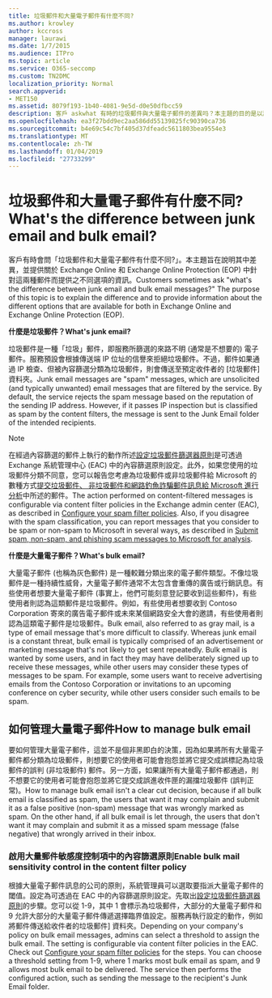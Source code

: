 ```yaml
---
title: 垃圾郵件和大量電子郵件有什麼不同?
ms.author: krowley
author: kccross
manager: laurawi
ms.date: 1/7/2015
ms.audience: ITPro
ms.topic: article
ms.service: O365-seccomp
ms.custom: TN2DMC
localization_priority: Normal
search.appverid:
- MET150
ms.assetid: 8079f193-1b40-4081-9e5d-d0e50dfbcc59
description: 客戶 askwhat 有時的垃圾郵件與大量電子郵件的差異吗？本主題的目的是以說明的差異並提供兩者在 Exchange Online 和 Exchange Online Protection (EOP) 中的不同選項的相關資訊。
ms.openlocfilehash: ea3f27bdd9ec2aa586dd55139825fc90390ca736
ms.sourcegitcommit: b4e69c54c7bf405d37dfeadc5611803bea9554e3
ms.translationtype: MT
ms.contentlocale: zh-TW
ms.lasthandoff: 01/04/2019
ms.locfileid: "27733299"
---
```

# <a name="whats-the-difference-between-junk-email-and-bulk-email"></a><span data-ttu-id="b45d7-103">垃圾郵件和大量電子郵件有什麼不同?</span><span class="sxs-lookup"><span data-stu-id="b45d7-103">What's the difference between junk email and bulk email?</span></span>

<span data-ttu-id="b45d7-p101">客戶有時會問「垃圾郵件和大量電子郵件有什麼不同?」。本主題旨在說明其中差異，並提供關於 Exchange Online 和 Exchange Online Protection (EOP) 中針對這兩種郵件而提供之不同選項的資訊。</span><span class="sxs-lookup"><span data-stu-id="b45d7-p101">Customers sometimes ask "what's the difference between junk email and bulk email messages?" The purpose of this topic is to explain the difference and to provide information about the different options that are available for both in Exchange Online and Exchange Online Protection (EOP).</span></span>
  
 <span data-ttu-id="b45d7-106">**什麼是垃圾郵件？**</span><span class="sxs-lookup"><span data-stu-id="b45d7-106">**What's junk email?**</span></span>
  
<span data-ttu-id="b45d7-p102">垃圾郵件是一種「垃圾」郵件，即服務所篩選的來路不明 (通常是不想要的) 電子郵件。服務預設會根據傳送端 IP 位址的信譽來拒絕垃圾郵件。不過，郵件如果通過 IP 檢查、但被內容篩選分類為垃圾郵件，則會傳送至預定收件者的 [垃圾郵件] 資料夾。</span><span class="sxs-lookup"><span data-stu-id="b45d7-p102">Junk email messages are "spam" messages, which are unsolicited (and typically unwanted) email messages that are filtered by the service. By default, the service rejects the spam message based on the reputation of the sending IP address. However, if it passes IP inspection but is classified as spam by the content filters, the message is sent to the Junk Email folder of the intended recipients.</span></span> 
  
> [!NOTE]
> <span data-ttu-id="b45d7-p103">在經過內容篩選的郵件上執行的動作所述[設定垃圾郵件篩選器原則](configure-your-spam-filter-policies.md)是可透過 Exchange 系統管理中心 (EAC) 中的內容篩選原則設定。此外，如果您使用的垃圾郵件分類不同意，您可以報告您考慮為垃圾郵件或非垃圾郵件給 Microsoft 的數種方式[提交垃圾郵件、 非垃圾郵件和網路釣魚詐騙郵件訊息給 Microsoft 進行分析](submit-spam-non-spam-and-phishing-scam-messages-to-microsoft-for-analysis.md)中所述的郵件。</span><span class="sxs-lookup"><span data-stu-id="b45d7-p103">The action performed on content-filtered messages is configurable via content filter policies in the Exchange admin center (EAC), as described in [Configure your spam filter policies](configure-your-spam-filter-policies.md). Also, if you disagree with the spam classification, you can report messages that you consider to be spam or non-spam to Microsoft in several ways, as described in [Submit spam, non-spam, and phishing scam messages to Microsoft for analysis](submit-spam-non-spam-and-phishing-scam-messages-to-microsoft-for-analysis.md).</span></span> 
  
 <span data-ttu-id="b45d7-112">**什麼是大量電子郵件？**</span><span class="sxs-lookup"><span data-stu-id="b45d7-112">**What's bulk email?**</span></span>
  
<span data-ttu-id="b45d7-p104">大量電子郵件 (也稱為灰色郵件) 是一種較難分類出來的電子郵件類型。不像垃圾郵件是一種持續性威脅，大量電子郵件通常不太包含會重傳的廣告或行銷訊息。有些使用者想要大量電子郵件 (事實上，他們可能刻意登記要收到這些郵件)，有些使用者則認為這類郵件是垃圾郵件。例如，有些使用者想要收到 Contoso Corporation 寄來的廣告電子郵件或未來某個網路安全大會的邀請，有些使用者則認為這類電子郵件是垃圾郵件。</span><span class="sxs-lookup"><span data-stu-id="b45d7-p104">Bulk email, also referred to as gray mail, is a type of email message that's more difficult to classify. Whereas junk email is a constant threat, bulk email is typically comprised of an advertisement or marketing message that's not likely to get sent repeatedly. Bulk email is wanted by some users, and in fact they may have deliberately signed up to receive these messages, while other users may consider these types of messages to be spam. For example, some users want to receive advertising emails from the Contoso Corporation or invitations to an upcoming conference on cyber security, while other users consider such emails to be spam.</span></span>
  
## <a name="how-to-manage-bulk-email"></a><span data-ttu-id="b45d7-117">如何管理大量電子郵件</span><span class="sxs-lookup"><span data-stu-id="b45d7-117">How to manage bulk email</span></span>

<span data-ttu-id="b45d7-p105">要如何管理大量電子郵件，這並不是個非黑即白的決策，因為如果將所有大量電子郵件都分類為垃圾郵件，則想要它的使用者可能會抱怨並將它提交成誤標記為垃圾郵件的誤判 (非垃圾郵件) 郵件。另一方面，如果讓所有大量電子郵件都通過，則不想要它的使用者可能會抱怨並將它提交成誤進收件匣的漏擋垃圾郵件 (誤判正常)。</span><span class="sxs-lookup"><span data-stu-id="b45d7-p105">How to manage bulk email isn't a clear cut decision, because if all bulk email is classified as spam, the users that want it may complain and submit it as a false positive (non-spam) message that was wrongly marked as spam. On the other hand, if all bulk email is let through, the users that don't want it may complain and submit it as a missed spam message (false negative) that wrongly arrived in their inbox.</span></span>
  
### <a name="enable-bulk-mail-sensitivity-control-in-the-content-filter-policy"></a><span data-ttu-id="b45d7-120">啟用大量郵件敏感度控制項中的內容篩選原則</span><span class="sxs-lookup"><span data-stu-id="b45d7-120">Enable bulk mail sensitivity control in the content filter policy</span></span>

<span data-ttu-id="b45d7-p106">根據大量電子郵件訊息的公司的原則，系統管理員可以選取要指派大量電子郵件的閾值。設定為可透過在 EAC 中的內容篩選原則設定。先取出[設定垃圾郵件篩選器原則](configure-your-spam-filter-policies.md)的步驟。您可以從 1-9，其中 1 會標示為垃圾郵件，大部分的大量電子郵件和 9 允許大部分的大量電子郵件傳遞選擇臨界值設定。服務再執行設定的動作，例如將郵件傳送給收件者的垃圾郵件] 資料夾。</span><span class="sxs-lookup"><span data-stu-id="b45d7-p106">Depending on your company's policy on bulk email messages, admins can select a threshold to assign the bulk email. The setting is configurable via content filter policies in the EAC. Check out [Configure your spam filter policies](configure-your-spam-filter-policies.md) for the steps. You can choose a threshold setting from 1-9, where 1 marks most bulk email as spam, and 9 allows most bulk email to be delivered. The service then performs the configured action, such as sending the message to the recipient's Junk Email folder.</span></span> 
  

